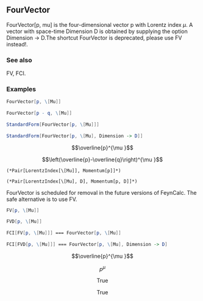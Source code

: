 ##  FourVector 

FourVector[p, mu] is the four-dimensional vector p with Lorentz index $\mu$. A vector with space-time Dimension D is obtained by supplying the option Dimension -> D.The shortcut FourVector is deprecated, please use FV instead!.

###  See also 

FV, FCI.

###  Examples 

```mathematica
FourVector[p, \[Mu]] 
 
FourVector[p - q, \[Mu]] 
 
StandardForm[FourVector[p, \[Mu]]] 
 
StandardForm[FourVector[p, \[Mu], Dimension -> D]]
```

$$\overline{p}^{\mu }$$

$$\left(\overline{p}-\overline{q}\right)^{\mu }$$

```
(*Pair[LorentzIndex[\[Mu]], Momentum[p]]*)

(*Pair[LorentzIndex[\[Mu], D], Momentum[p, D]]*)
```

FourVector is scheduled for removal in the future versions of FeynCalc. The safe alternative is to use FV.

```mathematica
FV[p, \[Mu]] 
 
FVD[p, \[Mu]] 
 
FCI[FV[p, \[Mu]]] === FourVector[p, \[Mu]] 
 
FCI[FVD[p, \[Mu]]] === FourVector[p, \[Mu], Dimension -> D]
```

$$\overline{p}^{\mu }$$

$$p^{\mu }$$

$$\text{True}$$

$$\text{True}$$
